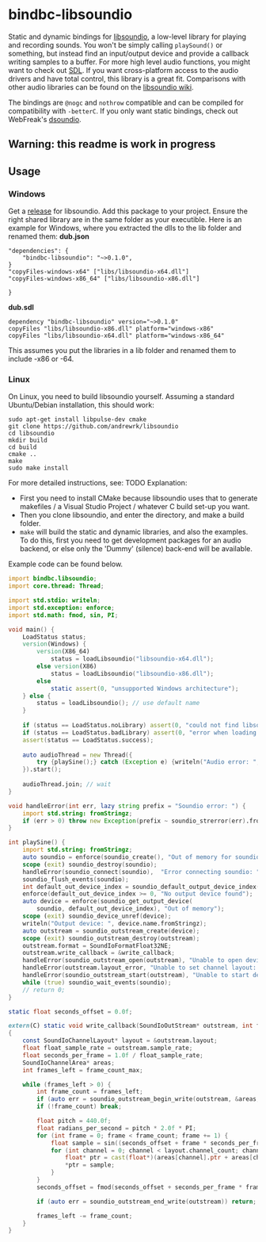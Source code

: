 # bindbc-libsoundio
Static and dynamic bindings for [libsoundio](http://libsound.io/), a low-level library for playing and recording sounds. You won't be simply calling `playSound()` or something, but instead find an input/output device and provide a callback writing samples to a buffer. For more high level audio functions, you might want to check out [SDL](http://code.dlang.org/packages/bindbc-sdl). If you want cross-platform access to the audio drivers and have total control, this library is a great fit. Comparisons with other audio libraries can be found on the [libsoundio wiki](https://github.com/andrewrk/libsoundio/wiki).
 
The bindings are `@nogc` and `nothrow` compatible and can be compiled for compatibility with `-betterC`. 
If you only want static bindings, check out WebFreak's [dsoundio](https://github.com/WebFreak001/dsoundio).

## Warning: this readme is work in progress

## Usage
### Windows
Get a [release](http://libsound.io/#releases) for libsoundio.
Add this package to your project. Ensure the right shared library are in the same folder as your executible.
Here is an example for Windows, where you extracted the dlls to the lib folder and renamed them:
__dub.json__
```
"dependencies": {
    "bindbc-libsoundio": "~>0.1.0",
}
"copyFiles-windows-x64" ["libs/libsoundio-x64.dll"]
"copyFiles-windows-x86_64" ["libs/libsoundio-x86.dll"]
	
}
```

__dub.sdl__
```
dependency "bindbc-libsoundio" version="~>0.1.0"
copyFiles "libs/libsoundio-x86.dll" platform="windows-x86" 
copyFiles "libs/libsoundio-x64.dll" platform="windows-x86_64"
```

This assumes you put the libraries in a lib folder and renamed them to include -x86 or -64. 

### Linux
On Linux, you need to build libsoundio yourself. Assuming a standard Ubuntu/Debian installation, this should work:
```
sudo apt-get install libpulse-dev cmake
git clone https://github.com/andrewrk/libsoundio
cd libsoundio
mkdir build
cd build
cmake ..
make
sudo make install
```
For more detailed instructions, see: TODO
Explanation:
- First you need to install CMake because libsoundio uses that to generate makefiles / a Visual Studio Project / whatever C build set-up you want.
- Then you clone libsoundio, and enter the directory, and make a build folder.
- `make` will build the static and dynamic libraries, and also the examples.
To do this, first you need to get development
packages for an audio backend, or else only the 'Dummy' (silence) back-end will be available.

Example code can be found below. 

```D
import bindbc.libsoundio;
import core.thread: Thread;

import std.stdio: writeln;
import std.exception: enforce;
import std.math: fmod, sin, PI;

void main() {
	LoadStatus status;
	version(Windows) {
		version(X86_64)
			status = loadLibsoundio("libsoundio-x64.dll");
		else version(X86)
			status = loadLibsoundio("libsoundio-x86.dll");
		else 
			static assert(0, "unsupported Windows architecture");
	} else {
		status = loadLibsoundio(); // use default name
	}
	
	if (status == LoadStatus.noLibrary) assert(0, "could not find libsoundio library");
	if (status == LoadStatus.badLibrary) assert(0, "error when loading libsoundio symbols");
	assert(status == LoadStatus.success);
	
	auto audioThread = new Thread({
		try {playSine();} catch (Exception e) {writeln("Audio error: ", e.msg);}
	}).start();
	
	audioThread.join; // wait
}

void handleError(int err, lazy string prefix = "Soundio error: ") {
	import std.string: fromStringz;
	if (err > 0) throw new Exception(prefix ~ soundio_strerror(err).fromStringz.idup);
}

int playSine() {
	import std.string: fromStringz;
	auto soundio = enforce(soundio_create(), "Out of memory for soundio");
	scope (exit) soundio_destroy(soundio);
	handleError(soundio_connect(soundio),  "Error connecting soundio: ");
	soundio_flush_events(soundio);
	int default_out_device_index = soundio_default_output_device_index(soundio);
	enforce(default_out_device_index >= 0, "No output device found");
	auto device = enforce(soundio_get_output_device(
		soundio, default_out_device_index), "Out of memory");
	scope (exit) soundio_device_unref(device);
	writeln("Output device: ", device.name.fromStringz);
	auto outstream = soundio_outstream_create(device);
	scope (exit) soundio_outstream_destroy(outstream);
	outstream.format = SoundIoFormatFloat32NE;
	outstream.write_callback = &write_callback;
	handleError(soundio_outstream_open(outstream), "Unable to open device: ");
	handleError(outstream.layout_error, "Unable to set channel layout: ");
	handleError(soundio_outstream_start(outstream), "Unable to start device: ");
	while (true) soundio_wait_events(soundio);
	// return 0;
}

static float seconds_offset = 0.0f;

extern(C) static void write_callback(SoundIoOutStream* outstream, int frame_count_min, int frame_count_max)
{
	const SoundIoChannelLayout* layout = &outstream.layout;
	float float_sample_rate = outstream.sample_rate;
	float seconds_per_frame = 1.0f / float_sample_rate;
	SoundIoChannelArea* areas;
	int frames_left = frame_count_max;

	while (frames_left > 0) {
		int frame_count = frames_left;
		if (auto err = soundio_outstream_begin_write(outstream, &areas, &frame_count)) return;
		if (!frame_count) break;

		float pitch = 440.0f;
		float radians_per_second = pitch * 2.0f * PI;
		for (int frame = 0; frame < frame_count; frame += 1) {
			float sample = sin((seconds_offset + frame * seconds_per_frame) * radians_per_second);
			for (int channel = 0; channel < layout.channel_count; channel += 1) {
				float* ptr = cast(float*)(areas[channel].ptr + areas[channel].step * frame);
				*ptr = sample;
			}
		}
		seconds_offset = fmod(seconds_offset + seconds_per_frame * frame_count, 1.0f);

		if (auto err = soundio_outstream_end_write(outstream)) return;

		frames_left -= frame_count;
	}
}
```
